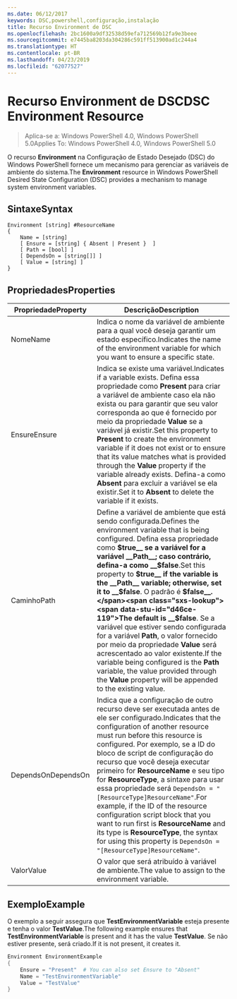 ```yaml
---
ms.date: 06/12/2017
keywords: DSC,powershell,configuração,instalação
title: Recurso Environment de DSC
ms.openlocfilehash: 2bc1600a9df32538d59efa712569b12fa9e3beee
ms.sourcegitcommit: e7445ba8203da304286c591ff513900ad1c244a4
ms.translationtype: HT
ms.contentlocale: pt-BR
ms.lasthandoff: 04/23/2019
ms.locfileid: "62077527"
---
```

# <a name="dsc-environment-resource"></a><span data-ttu-id="d46ce-103">Recurso Environment de DSC</span><span class="sxs-lookup"><span data-stu-id="d46ce-103">DSC Environment Resource</span></span>

> <span data-ttu-id="d46ce-104">Aplica-se a: Windows PowerShell 4.0, Windows PowerShell 5.0</span><span class="sxs-lookup"><span data-stu-id="d46ce-104">Applies To: Windows PowerShell 4.0, Windows PowerShell 5.0</span></span>

<span data-ttu-id="d46ce-105">O recurso __Environment__ na Configuração de Estado Desejado (DSC) do Windows PowerShell fornece um mecanismo para gerenciar as variáveis de ambiente do sistema.</span><span class="sxs-lookup"><span data-stu-id="d46ce-105">The __Environment__ resource in Windows PowerShell Desired State Configuration (DSC) provides a mechanism to manage system environment variables.</span></span>

## <a name="syntax"></a><span data-ttu-id="d46ce-106">Sintaxe</span><span class="sxs-lookup"><span data-stu-id="d46ce-106">Syntax</span></span>
``` mof
Environment [string] #ResourceName
{
    Name = [string]
    [ Ensure = [string] { Absent | Present }  ]
    [ Path = [bool] ]
    [ DependsOn = [string[]] ]
    [ Value = [string] ]
}
```

## <a name="properties"></a><span data-ttu-id="d46ce-107">Propriedades</span><span class="sxs-lookup"><span data-stu-id="d46ce-107">Properties</span></span>

|  <span data-ttu-id="d46ce-108">Propriedade</span><span class="sxs-lookup"><span data-stu-id="d46ce-108">Property</span></span>  |  <span data-ttu-id="d46ce-109">Descrição</span><span class="sxs-lookup"><span data-stu-id="d46ce-109">Description</span></span>   |
|---|---|
| <span data-ttu-id="d46ce-110">Nome</span><span class="sxs-lookup"><span data-stu-id="d46ce-110">Name</span></span>| <span data-ttu-id="d46ce-111">Indica o nome da variável de ambiente para a qual você deseja garantir um estado específico.</span><span class="sxs-lookup"><span data-stu-id="d46ce-111">Indicates the name of the environment variable for which you want to ensure a specific state.</span></span>|
| <span data-ttu-id="d46ce-112">Ensure</span><span class="sxs-lookup"><span data-stu-id="d46ce-112">Ensure</span></span>| <span data-ttu-id="d46ce-113">Indica se existe uma variável.</span><span class="sxs-lookup"><span data-stu-id="d46ce-113">Indicates if a variable exists.</span></span> <span data-ttu-id="d46ce-114">Defina essa propriedade como __Present__ para criar a variável de ambiente caso ela não exista ou para garantir que seu valor corresponda ao que é fornecido por meio da propriedade __Value__ se a variável já existir.</span><span class="sxs-lookup"><span data-stu-id="d46ce-114">Set this property to __Present__ to create the environment variable if it does not exist or to ensure that its value matches what is provided through the __Value__ property if the variable already exists.</span></span> <span data-ttu-id="d46ce-115">Defina-a como __Absent__ para excluir a variável se ela existir.</span><span class="sxs-lookup"><span data-stu-id="d46ce-115">Set it to __Absent__ to delete the variable if it exists.</span></span>|
| <span data-ttu-id="d46ce-116">Caminho</span><span class="sxs-lookup"><span data-stu-id="d46ce-116">Path</span></span>| <span data-ttu-id="d46ce-117">Define a variável de ambiente que está sendo configurada.</span><span class="sxs-lookup"><span data-stu-id="d46ce-117">Defines the environment variable that is being configured.</span></span> <span data-ttu-id="d46ce-118">Defina essa propriedade como __$true__ se a variável for a variável __Path__; caso contrário, defina-a como __$false__.</span><span class="sxs-lookup"><span data-stu-id="d46ce-118">Set this property to __$true__ if the variable is the __Path__ variable; otherwise, set it to __$false__.</span></span> <span data-ttu-id="d46ce-119">O padrão é __$false__.</span><span class="sxs-lookup"><span data-stu-id="d46ce-119">The default is __$false__.</span></span> <span data-ttu-id="d46ce-120">Se a variável que estiver sendo configurada for a variável __Path__, o valor fornecido por meio da propriedade __Value__ será acrescentado ao valor existente.</span><span class="sxs-lookup"><span data-stu-id="d46ce-120">If the variable being configured is the __Path__ variable, the value provided through the __Value__ property will be appended to the existing value.</span></span>|
| <span data-ttu-id="d46ce-121">DependsOn</span><span class="sxs-lookup"><span data-stu-id="d46ce-121">DependsOn</span></span> | <span data-ttu-id="d46ce-122">Indica que a configuração de outro recurso deve ser executada antes de ele ser configurado.</span><span class="sxs-lookup"><span data-stu-id="d46ce-122">Indicates that the configuration of another resource must run before this resource is configured.</span></span> <span data-ttu-id="d46ce-123">Por exemplo, se a ID do bloco de script de configuração do recurso que você deseja executar primeiro for __ResourceName__ e seu tipo for __ResourceType__, a sintaxe para usar essa propriedade será `DependsOn = "[ResourceType]ResourceName"`.</span><span class="sxs-lookup"><span data-stu-id="d46ce-123">For example, if the ID of the resource configuration script block that you want to run first is __ResourceName__ and its type is __ResourceType__, the syntax for using this property is `DependsOn = "[ResourceType]ResourceName"`.</span></span>|
| <span data-ttu-id="d46ce-124">Valor</span><span class="sxs-lookup"><span data-stu-id="d46ce-124">Value</span></span>| <span data-ttu-id="d46ce-125">O valor que será atribuído à variável de ambiente.</span><span class="sxs-lookup"><span data-stu-id="d46ce-125">The value to assign to the environment variable.</span></span>|

## <a name="example"></a><span data-ttu-id="d46ce-126">Exemplo</span><span class="sxs-lookup"><span data-stu-id="d46ce-126">Example</span></span>

<span data-ttu-id="d46ce-127">O exemplo a seguir assegura que __TestEnvironmentVariable__ esteja presente e tenha o valor __TestValue__.</span><span class="sxs-lookup"><span data-stu-id="d46ce-127">The following example ensures that __TestEnvironmentVariable__ is present and it has the value __TestValue__.</span></span> <span data-ttu-id="d46ce-128">Se não estiver presente, será criado.</span><span class="sxs-lookup"><span data-stu-id="d46ce-128">If it is not present, it creates it.</span></span>

```powershell
Environment EnvironmentExample
{
    Ensure = "Present"  # You can also set Ensure to "Absent"
    Name = "TestEnvironmentVariable"
    Value = "TestValue"
}
```